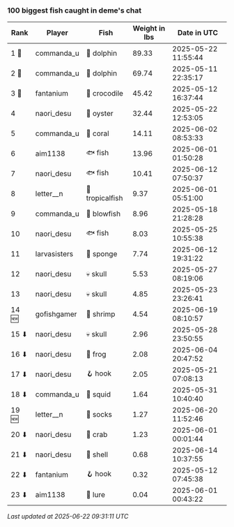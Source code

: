 ### 100 biggest fish caught in deme's chat
| Rank | Player | Fish | Weight in lbs | Date in UTC |
|------|--------|-----------|---------|-----|
| 1 🥇  | commanda_u | 🐬 dolphin | 89.33 | 2025-05-22 11:55:44 |
| 2 🥈  | commanda_u | 🐬 dolphin | 69.74 | 2025-05-11 22:35:17 |
| 3 🥉  | fantanium | 🐊 crocodile | 45.42 | 2025-05-12 16:37:44 |
| 4  | naori_desu | 🦪 oyster | 32.44 | 2025-05-22 12:53:05 |
| 5  | commanda_u | 🪸 coral | 14.11 | 2025-06-02 08:53:33 |
| 6  | aim1138 | 🐟 fish | 13.96 | 2025-06-01 01:50:28 |
| 7  | naori_desu | 🐟 fish | 10.41 | 2025-06-12 07:50:37 |
| 8  | letter__n | 🐠 tropicalfish | 9.37 | 2025-06-01 05:51:00 |
| 9  | commanda_u | 🐡 blowfish | 8.96 | 2025-05-18 21:28:28 |
| 10  | naori_desu | 🐟 fish | 8.03 | 2025-05-25 10:55:38 |
| 11  | larvasisters | 🧽 sponge | 7.74 | 2025-06-12 19:31:22 |
| 12  | naori_desu | 💀 skull | 5.53 | 2025-05-27 08:19:06 |
| 13  | naori_desu | 💀 skull | 4.85 | 2025-05-23 23:26:41 |
| 14 🆕 | gofishgamer | 🦐 shrimp | 4.54 | 2025-06-19 08:10:57 |
| 15 ⬇ | naori_desu | 💀 skull | 2.96 | 2025-05-28 23:50:55 |
| 16 ⬇ | naori_desu | 🐸 frog | 2.08 | 2025-06-04 20:47:52 |
| 17 ⬇ | naori_desu | 🪝 hook | 2.05 | 2025-05-21 07:08:13 |
| 18 ⬇ | commanda_u | 🦑 squid | 1.64 | 2025-05-31 10:40:40 |
| 19 🆕 | letter__n | 🧦 socks | 1.27 | 2025-06-20 11:52:46 |
| 20 ⬇ | naori_desu | 🦀 crab | 1.23 | 2025-06-01 00:01:44 |
| 21 ⬇ | naori_desu | 🐚 shell | 0.68 | 2025-06-14 10:37:55 |
| 22 ⬇ | fantanium | 🪝 hook | 0.32 | 2025-05-12 07:45:38 |
| 23 ⬇ | aim1138 | 🎏 lure | 0.04 | 2025-06-01 00:43:22 |

_Last updated at 2025-06-22 09:31:11 UTC_